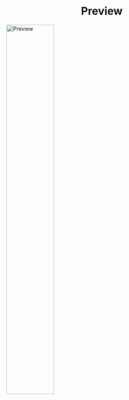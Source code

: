 <h1 style="text-align: center;" >Preview </h1>
<img src="https://i.ibb.co/Q6hV52y/Screenshot-2021-07-06-at-14-14-36-penguin.png" alt="Preview" width="50%">





